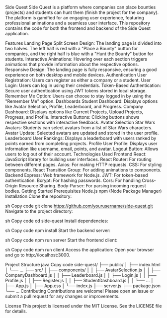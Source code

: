 Side Quest
Side Quest is a platform where companies can place bounties (projects) and students can hunt them (finish the project for the company). The platform is gamified for an engaging user experience, featuring professional animations and a seamless user interface. This repository contains the code for both the frontend and backend of the Side Quest application.

Features
Landing Page
Split Screen Design: The landing page is divided into two halves. The left half is red with a "Place a Bounty" button for companies, and the right half is blue with a "Hunt the Bounty" button for students.
Interactive Animations: Hovering over each section triggers animations that provide information about the respective options.
Responsive Design: The landing page is fully responsive, ensuring a good experience on both desktop and mobile devices.
Authentication
User Registration: Users can register as either a company or a student.
User Login: Users can log in using their credentials.
Token-Based Authentication: Secure user authentication using JWT tokens stored in local storage.
Remember Me Option: Users can choose to stay logged in by using the "Remember Me" option.
Dashboards
Student Dashboard: Displays options like Avatar Selection, Profile, Leaderboard, and Progress.
Company Dashboard: Displays options like Current Projects, Upload Projects, Progress, and Profile.
Interactive Buttons: Clicking buttons shows respective sections with interactive feedback.
Avatar Selection
Star Wars Avatars: Students can select avatars from a list of Star Wars characters.
Avatar Update: Selected avatars are updated and stored in the user profile.
Leaderboard
User Rankings: Displays a leaderboard with users ranked by points earned from completing projects.
Profile
User Profile: Displays user information like username, email, points, and avatar.
Logout Button: Allows users to log out of their account.
Technologies Used
Frontend
React: JavaScript library for building user interfaces.
React Router: For routing between different pages.
Axios: For making HTTP requests.
CSS: For styling components.
React Transition Group: For adding animations to components.
Backend
Express: Web framework for Node.js.
JWT: For token-based authentication.
Bcrypt: For hashing passwords.
Cors: For handling Cross-Origin Resource Sharing.
Body-Parser: For parsing incoming request bodies.
Getting Started
Prerequisites
Node.js
npm (Node Package Manager)
Installation
Clone the repository:

sh
Copy code
git clone https://github.com/yourusername/side-quest.git
Navigate to the project directory:

sh
Copy code
cd side-quest
Install dependencies:

sh
Copy code
npm install
Start the backend server:

sh
Copy code
npm run server
Start the frontend client:

sh
Copy code
npm run client
Access the application:
Open your browser and go to http://localhost:3000.

Project Structure
java
Copy code
side-quest/
├── public/
│   ├── index.html
│   └── ...
├── src/
│   ├── components/
│   │   ├── AvatarSelection.js
│   │   ├── CompanyDashboard.js
│   │   ├── Leaderboard.js
│   │   ├── Login.js
│   │   ├── Profile.js
│   │   ├── Register.js
│   │   ├── StudentDashboard.js
│   │   └── ...
│   ├── App.js
│   ├── App.css
│   └── index.js
├── server.js
├── package.json
└── ...
Contributing
Contributions are welcome! Please open an issue or submit a pull request for any changes or improvements.

License
This project is licensed under the MIT License. See the LICENSE file for details.
